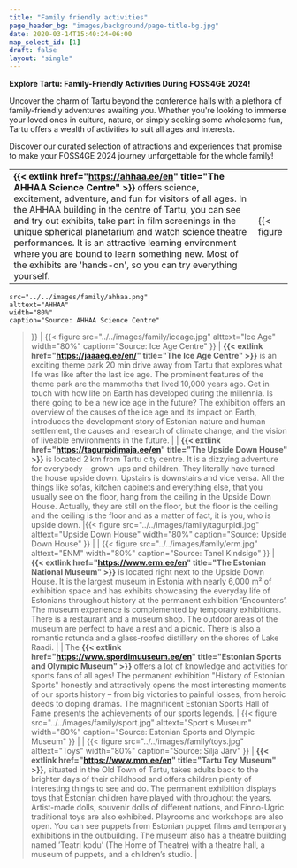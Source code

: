 ```yaml
---
title: "Family friendly activities"
page_header_bg: "images/background/page-title-bg.jpg"
date: 2020-03-14T15:40:24+06:00
map_select_id: [1]
draft: false
layout: "single"
---
```


**Explore Tartu: Family-Friendly Activities During FOSS4GE 2024!**


Uncover the charm of Tartu beyond the conference halls with a plethora of family-friendly adventures awaiting you. Whether you're looking to immerse your loved ones in culture, nature, or simply seeking some wholesome fun, Tartu offers a wealth of activities to suit all ages and interests. 

Discover our curated selection of attractions and experiences that promise to make your FOSS4GE 2024 journey unforgettable for the whole family!

|                   |                                  |
|-----------------------|-----------------------------------------|
| **{{< extlink href="https://ahhaa.ee/en" title="The AHHAA Science Centre" >}}** offers science, excitement, adventure, and fun for visitors of all ages. In the AHHAA building in the centre of Tartu, you can see and try out exhibits, take part in film screenings in the unique spherical planetarium and watch science theatre performances. It is an attractive learning environment where you are bound to learn something new. Most of the exhibits are 'hands-on', so you can try everything yourself. | {{< figure
    src="../../images/family/ahhaa.png"
    alttext="AHHAA"
    width="80%"
    caption="Source: AHHAA Science Centre"
>}}           |
{{< figure
    src="../../images/family/iceage.jpg"
    alttext="Ice Age"
    width="80%"
    caption="Source: Ice Age Centre"
>}}    | **{{< extlink href="https://jaaaeg.ee/en/" title="The Ice Age Centre" >}}**  is an exciting theme park 20 min drive away from Tartu that explores what life was like after the last ice age. The prominent features of the theme park are the mammoths that lived 10,000 years ago. Get in touch with how life on Earth has developed during the millennia. Is there going to be a new ice age in the future? The exhibition offers an overview of the causes of the ice age and its impact on Earth, introduces the development story of Estonian nature and human settlement, the causes and research of climate change, and the vision of liveable environments in the future.  |
|  **{{< extlink href="https://tagurpidimaja.ee/en" title="The Upside Down House" >}}** is located 2 km from Tartu city centre. It is a dizzying adventure for everybody – grown-ups and children. They literally have turned the house upside down. Upstairs is downstairs and vice versa. All the things like sofas, kitchen cabinets and everything else, that you usually see on the floor, hang from the ceiling in the Upside Down House. Actually, they are still on the floor, but the floor is the ceiling and the ceiling is the floor and as a matter of fact, it is you, who is upside down. |{{< figure
    src="../../images/family/tagurpidi.jpg"
    alttext="Upside Down House"
    width="80%"
    caption="Source: Upside Down House"
>}}            |
| {{< figure
    src="../../images/family/erm.jpg"
    alttext="ENM"
    width="80%"
    caption="Source: Tanel Kindsigo"
>}}  | **{{< extlink href="https://www.erm.ee/en" title="The Estonian National Museum" >}}** is located right next to the Upside Down House. It is the largest museum in Estonia with nearly 6,000 m² of exhibition space and has exhibits showcasing the everyday life of Estonians throughout history at the permanent exhibition ‘Encounters’. The museum experience is complemented by temporary exhibitions. There is a restaurant and a museum shop. The outdoor areas of the museum are perfect to have a rest and a picnic. There is also a romantic rotunda and a glass-roofed distillery on the shores of Lake Raadi. 
        |
|  The  **{{< extlink href="https://www.spordimuuseum.ee/en" title="Estonian Sports and Olympic Museum" >}}** offers a lot of knowledge and activities for sports fans of all ages! The permanent exhibition "History of Estonian Sports" honestly and attractively opens the most interesting moments of our sports history – from big victories to painful losses, from heroic deeds to doping dramas. The magnificent Estonian Sports Hall of Fame presents the achievements of our sports legends. | {{< figure
    src="../../images/family/sport.jpg"
    alttext="Sport's Museum"
    width="80%"
    caption="Source: Estonian Sports and Olympic Museum"
>}}           |
| {{< figure
    src="../../images/family/toys.jpg"
    alttext="Toys"
    width="80%"
    caption="Source: Silja Järv"
>}}   | **{{< extlink href="https://www.mm.ee/en" title="Tartu Toy Museum" >}}**, situated in the Old Town of Tartu, takes adults back to the brighter days of their childhood and offers children plenty of interesting things to see and do. The permanent exhibition displays toys that Estonian children have played with throughout the years. Artist-made dolls, souvenir dolls of different nations, and Finno-Ugric traditional toys are also exhibited. Playrooms and workshops are also open. You can see puppets from Estonian puppet films and temporary exhibitions in the outbuilding. The museum also has a theatre building named ’Teatri kodu’ (The Home of Theatre) with a theatre hall, a museum of puppets, and a children’s studio.
           |

